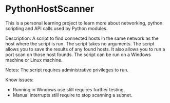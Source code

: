 # PythonHostScanner

This is a personal learning project to learn more about networking, python scripting and API calls used by Python modules. 

Description:
A script to find connected hosts in the same network as the host where the script is run.
The script takes no arguments. The script allows you to save the results of any found hosts. 
It also allows you to run a port scan on those host founds. The script can be run on a Windows machine or Linux machine.

Notes:
The script requires administrative privileges to run. 

Know issues:
- Running in Windows use still requires further testing. 
- Manual interrupts still require to stop scanning a subnet.

